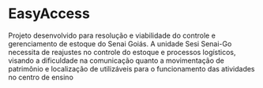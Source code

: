 # EasyAccess
Projeto desenvolvido para resolução e viabilidade do controle e gerenciamento de estoque do Senai Goiás. A unidade  Sesi Senai-Go necessita de reajustes no controle do estoque e processos logísticos, visando a dificuldade na comunicação quanto a movimentação de patrimônio e localização de utilizáveis para o funcionamento das atividades no centro de ensino
<br> 
